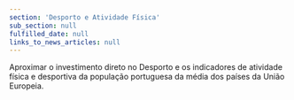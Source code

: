 ```yaml
---
section: 'Desporto e Atividade Física'
sub_section: null
fulfilled_date: null
links_to_news_articles: null
---
```


Aproximar o investimento direto no Desporto e os indicadores de atividade física e desportiva da população portuguesa da média dos países da União Europeia.